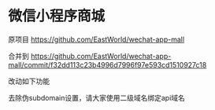 # 微信小程序商城


原项目
https://github.com/EastWorld/wechat-app-mall



合并到
https://github.com/EastWorld/wechat-app-mall/commit/f32dd113c23b4996d7996f97e593cd1510927c18



改动如下功能

去除伪subdomain设置，请大家使用二级域名绑定api域名

